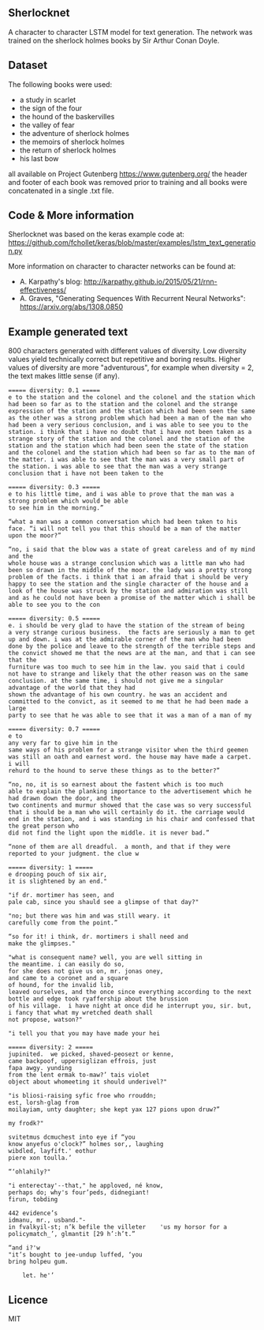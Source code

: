 ## Sherlocknet

A character to character LSTM model for text generation.
The network was trained on the sherlock holmes books by Sir Arthur Conan Doyle.

## Dataset

The following books were used:
- a study in scarlet
- the sign of the four
- the hound of the baskervilles
- the valley of fear
- the adventure of sherlock holmes
- the memoirs of sherlock holmes
- the return of sherlock holmes
- his last bow

all available on Project Gutenberg https://www.gutenberg.org/
the header and footer of each book was removed prior to training and
all books were concatenated in a single .txt file.

## Code & More information
Sherlocknet was based on the keras example code at:
https://github.com/fchollet/keras/blob/master/examples/lstm_text_generation.py

More information on character to character networks can be found at:
- A. Karpathy's blog: http://karpathy.github.io/2015/05/21/rnn-effectiveness/
- A. Graves, "Generating Sequences With Recurrent Neural Networks": https://arxiv.org/abs/1308.0850

## Example generated text 
800 characters generated with different values of diversity.
Low diversity values yield technically correct but repetitive and boring results.
Higher values of diversity are more "adventurous", for example when diversity = 2,
the text makes little sense (if any).


```
===== diversity: 0.1 =====
e to the station and the colonel and the colonel and the station which had been so far as to the station and the colonel and the strange expression of the station and the station which had been seen the same as the other was a strong problem which had been a man of the man who had been a very serious conclusion, and i was able to see you to the station. i think that i have no doubt that i have not been taken as a strange story of the station and the colonel and the station of the station and the station which had been seen the state of the station and the colonel and the station which had been so far as to the man of the matter. i was able to see that the man was a very small part of the station. i was able to see that the man was a very strange conclusion that i have not been taken to the

===== diversity: 0.3 =====
e to his little time, and i was able to prove that the man was a strong problem which would be able
to see him in the morning.”

“what a man was a common conversation which had been taken to his face. “i will not tell you that this should be a man of the matter upon the moor?”

“no, i said that the blow was a state of great careless and of my mind and the
whole house was a strange conclusion which was a little man who had been so drawn in the middle of the moor. the lady was a pretty strong problem of the facts. i think that i am afraid that i should be very happy to see the station and the single character of the house and a look of the house was struck by the station and admiration was still and as he could not have been a promise of the matter which i shall be able to see you to the con

===== diversity: 0.5 =====
e. i should be very glad to have the station of the stream of being
a very strange curious business.  the facts are seriously a man to get up and down. i was at the admirable corner of the man who had been done by the police and leave to the strength of the terrible steps and the convict showed me that the news are at the man, and that i can see that the
furniture was too much to see him in the law. you said that i could not have to strange and likely that the other reason was on the same conclusion. at the same time, i should not give me a singular advantage of the world that they had
shown the advantage of his own country. he was an accident and committed to the convict, as it seemed to me that he had been made a large
party to see that he was able to see that it was a man of a man of my

===== diversity: 0.7 =====
e to
any very far to give him in the
same ways of his problem for a strange visitor when the third geemen was still an oath and earnest word. the house may have made a carpet. i will
rehurd to the hound to serve these things as to the better?”

“no, no, it is so earnest about the fastent which is too much
able to explain the planking importance to the advertisement which he
had drawn down the door, and the
two continents and murmur showed that the case was so very successful that i should be a man who will certainly do it. the carriage would end in the station, and i was standing in his chair and confessed that the great person who
did not find the light upon the middle. it is never bad.”

“none of them are all dreadful.  a month, and that if they were reported to your judgment. the clue w

===== diversity: 1 =====
e drooping pouch of six air,
it is slightened by an end."

"if dr. mortimer has seen, and
pale cab, since you shauld see a glimpse of that day?"

"no; but there was him and was still weary. it
carefully come from the point.”

“so for it! i think, dr. mortimers i shall need and
make the glimpses."

"what is consequent name? well, you are well sitting in
the meantime. i can easily do so,
for she does not give us on, mr. jonas oney,
and came to a coronet and a square
of hound, for the invalid lib,
leaved ourselves, and the once since everything according to the next bottle and edge took ryaffership about the brussion
of his village.  i have night at once did he interrupt you, sir. but, i fancy that what my wretched death shall
not propose, watson?"

"i tell you that you may have made your hei

===== diversity: 2 =====
jupinited.  we picked, shaved-peosezt or kenne,
came backpoof, uppersiglizan effrois, just
fapa awgy. yunding
from the lent ermak to-maw?’ tais violet
object about whomeeting it should underivel?"

"is bliosi-raising syfic froe who rrouddn;
est, lorsh-glag from
moilayiam, unty daughter; she kept yax 127 pions upon druw?”

my frodk?"

svitetmus dcmuchest into eye if “you
know anyefus o'clock?” holmes sor,, laughing
wibdled, layfift.' eothur
piere xon toulla.’

“‘ohlahily?"

"i enterectay'--that," he apploved, né know,
perhaps do; why's four’peds, didnegiant!
firun, tobding

442 evidence’s
idmanu, mr., usband."-
in fvalkyil-st; n’k befile the villeter    'us my horsor for a
policymatch_’, glmantit [29 h’:h’t.”

“and i?'w
"it’s bought to jee-undup luffed, ‘you
bring holpeu gum.

    let. he'’

```

## Licence
MIT
